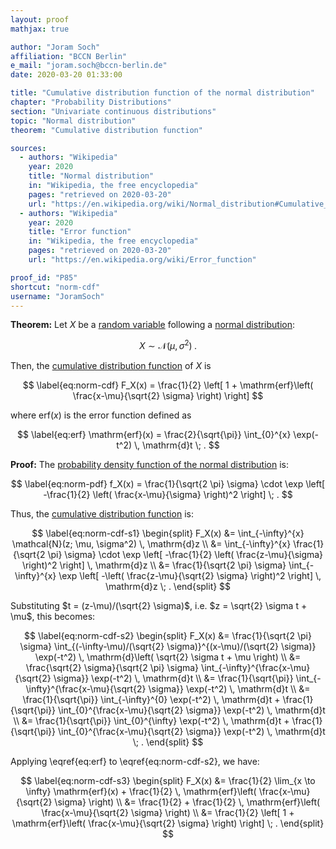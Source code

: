 ```yaml
---
layout: proof
mathjax: true

author: "Joram Soch"
affiliation: "BCCN Berlin"
e_mail: "joram.soch@bccn-berlin.de"
date: 2020-03-20 01:33:00

title: "Cumulative distribution function of the normal distribution"
chapter: "Probability Distributions"
section: "Univariate continuous distributions"
topic: "Normal distribution"
theorem: "Cumulative distribution function"

sources:
  - authors: "Wikipedia"
    year: 2020
    title: "Normal distribution"
    in: "Wikipedia, the free encyclopedia"
    pages: "retrieved on 2020-03-20"
    url: "https://en.wikipedia.org/wiki/Normal_distribution#Cumulative_distribution_function"
  - authors: "Wikipedia"
    year: 2020
    title: "Error function"
    in: "Wikipedia, the free encyclopedia"
    pages: "retrieved on 2020-03-20"
    url: "https://en.wikipedia.org/wiki/Error_function"

proof_id: "P85"
shortcut: "norm-cdf"
username: "JoramSoch"
---
```



**Theorem:** Let $X$ be a [random variable](/D/rvar) following a [normal distribution](/D/norm):

$$ \label{eq:norm}
X \sim \mathcal{N}(\mu, \sigma^2) \; .
$$

Then, the [cumulative distribution function](/D/cdf) of $X$ is

$$ \label{eq:norm-cdf}
F_X(x) = \frac{1}{2} \left[ 1 + \mathrm{erf}\left( \frac{x-\mu}{\sqrt{2} \sigma} \right) \right]
$$

where $\mathrm{erf}(x)$ is the error function defined as

$$ \label{eq:erf}
\mathrm{erf}(x) = \frac{2}{\sqrt{\pi}} \int_{0}^{x} \exp(-t^2) \, \mathrm{d}t \; .
$$


**Proof:** The [probability density function of the normal distribution](/P/norm-pdf) is:

$$ \label{eq:norm-pdf}
f_X(x) = \frac{1}{\sqrt{2 \pi} \sigma} \cdot \exp \left[ -\frac{1}{2} \left( \frac{x-\mu}{\sigma} \right)^2 \right] \; .
$$

Thus, the [cumulative distribution function](/D/cdf) is:

$$ \label{eq:norm-cdf-s1}
\begin{split}
F_X(x) &= \int_{-\infty}^{x} \mathcal{N}(z; \mu, \sigma^2) \, \mathrm{d}z \\
&= \int_{-\infty}^{x} \frac{1}{\sqrt{2 \pi} \sigma} \cdot \exp \left[ -\frac{1}{2} \left( \frac{z-\mu}{\sigma} \right)^2 \right] \, \mathrm{d}z \\
&= \frac{1}{\sqrt{2 \pi} \sigma} \int_{-\infty}^{x} \exp \left[ -\left( \frac{z-\mu}{\sqrt{2} \sigma} \right)^2 \right] \, \mathrm{d}z \; .
\end{split}
$$

Substituting $t = (z-\mu)/(\sqrt{2} \sigma)$, i.e. $z = \sqrt{2} \sigma t + \mu$, this becomes:

$$ \label{eq:norm-cdf-s2}
\begin{split}
F_X(x) &= \frac{1}{\sqrt{2 \pi} \sigma} \int_{(-\infty-\mu)/(\sqrt{2} \sigma)}^{(x-\mu)/(\sqrt{2} \sigma)} \exp(-t^2) \, \mathrm{d}\left( \sqrt{2} \sigma t + \mu \right) \\
&= \frac{\sqrt{2} \sigma}{\sqrt{2 \pi} \sigma} \int_{-\infty}^{\frac{x-\mu}{\sqrt{2} \sigma}} \exp(-t^2) \, \mathrm{d}t \\
&= \frac{1}{\sqrt{\pi}} \int_{-\infty}^{\frac{x-\mu}{\sqrt{2} \sigma}} \exp(-t^2) \, \mathrm{d}t \\
&= \frac{1}{\sqrt{\pi}} \int_{-\infty}^{0} \exp(-t^2) \, \mathrm{d}t + \frac{1}{\sqrt{\pi}} \int_{0}^{\frac{x-\mu}{\sqrt{2} \sigma}} \exp(-t^2) \, \mathrm{d}t \\
&= \frac{1}{\sqrt{\pi}} \int_{0}^{\infty} \exp(-t^2) \, \mathrm{d}t + \frac{1}{\sqrt{\pi}} \int_{0}^{\frac{x-\mu}{\sqrt{2} \sigma}} \exp(-t^2) \, \mathrm{d}t \; .
\end{split}
$$

Applying \eqref{eq:erf} to \eqref{eq:norm-cdf-s2}, we have:

$$ \label{eq:norm-cdf-s3}
\begin{split}
F_X(x) &= \frac{1}{2} \lim_{x \to \infty} \mathrm{erf}(x) + \frac{1}{2} \, \mathrm{erf}\left( \frac{x-\mu}{\sqrt{2} \sigma} \right) \\
&= \frac{1}{2} + \frac{1}{2} \, \mathrm{erf}\left( \frac{x-\mu}{\sqrt{2} \sigma} \right) \\
&= \frac{1}{2} \left[ 1 + \mathrm{erf}\left( \frac{x-\mu}{\sqrt{2} \sigma} \right) \right] \; .
\end{split}
$$